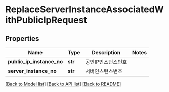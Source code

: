 # ReplaceServerInstanceAssociatedWithPublicIpRequest

## Properties
Name | Type | Description | Notes
------------ | ------------- | ------------- | -------------
**public_ip_instance_no** | **str** | 공인IP인스턴스번호 | 
**server_instance_no** | **str** | 서버인스턴스번호 | 

[[Back to Model list]](../README.md#documentation-for-models) [[Back to API list]](../README.md#documentation-for-api-endpoints) [[Back to README]](../README.md)


